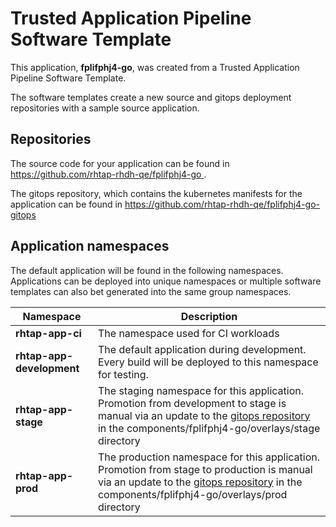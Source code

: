 # Trusted Application Pipeline Software Template

This application, **fplifphj4-go**, was created from a Trusted Application Pipeline Software Template.

The software templates create a new source and gitops deployment repositories with a sample source application. 

## Repositories

The source code for your application can be found in [https://github.com/rhtap-rhdh-qe/fplifphj4-go ](https://github.com/rhtap-rhdh-qe/fplifphj4-go ).
 
The gitops repository, which contains the kubernetes manifests for the application can be found in 
[https://github.com/rhtap-rhdh-qe/fplifphj4-go-gitops ](https://github.com/rhtap-rhdh-qe/fplifphj4-go-gitops ) 

## Application namespaces 

The default application will be found in the following namespaces. Applications can be deployed into unique namespaces or multiple software templates can also bet generated into the same group namespaces.  

|  Namespace   |  Description   |  
| -------- | -------- |
| **rhtap-app-ci** | The namespace used for CI workloads |
| **rhtap-app-development** | The default application during development. Every build will be deployed to this namespace for testing. |
| **rhtap-app-stage** | The staging namespace for this application. Promotion from development to stage is manual via an update to the [gitops repository](https://github.com/rhtap-rhdh-qe/fplifphj4-go-gitops ) in the components/fplifphj4-go/overlays/stage directory |
| **rhtap-app-prod** | The production namespace for this application. Promotion from stage to production is manual via an update to the [gitops repository](https://github.com/rhtap-rhdh-qe/fplifphj4-go-gitops ) in the components/fplifphj4-go/overlays/prod directory |